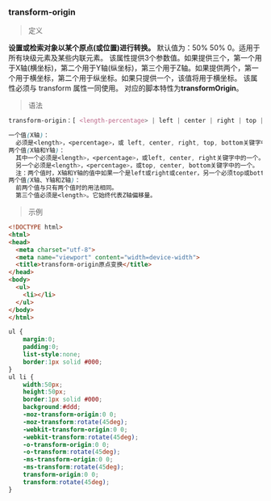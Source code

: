 ### transform-origin

> 定义

**设置或检索对象以某个原点(或位置)进行转换。**
默认值为：50% 50% 0。适用于所有块级元素及某些内联元素。
该属性提供3个参数值。如果提供三个，第一个用于X轴(横坐标)，第二个用于Y轴(纵坐标)，第三个用于Z轴。如果提供两个，第一个用于横坐标，第二个用于纵坐标。如果只提供一个，该值将用于横坐标。
该属性必须与 transform 属性一同使用。
对应的脚本特性为**transformOrigin**。

> 语法

```css
transform-origin：[ <length-percentage> | left | center | right | top | bottom ] | [ [ <length-percentage> | left | center | right ] && [ <length-percentage> | top | center | bottom ] ] <length>?

一个值(X轴)：
  必须是<length>，<percentage>，或 left, center, right, top, bottom关键字中的一个。
两个值(X轴和Y轴)：
  其中一个必须是<length>，<percentage>，或left, center, right关键字中的一个。
  另一个必须是<length>，<percentage>，或top, center, bottom关键字中的一个。
  注：两个值时，X轴和Y轴的值中如果一个是left或right或center，另一个必须top或bottom或center。
两个值(X轴、Y轴和Z轴)：
  前两个值与只有两个值时的用法相同。
  第三个值必须是<length>。它始终代表Z轴偏移量。
```

> 示例

```html
<!DOCTYPE html>
<html>
<head>
  <meta charset="utf-8">
  <meta name="viewport" content="width=device-width">
  <title>transform-origin原点变换</title>
</head>
<body>
  <ul>
	<li></li>
  </ul>
</body>
</html>
```

```css
ul {
	margin:0;
	padding:0;
	list-style:none;
	border:1px solid #000;
}
ul li {
	width:50px;
	height:50px;
	border:1px solid #000;
	background:#ddd;
	-moz-transform-origin:0 0;
	-moz-transform:rotate(45deg);
	-webkit-transform-origin:0 0;
	-webkit-transform:rotate(45deg);
	-o-transform-origin:0 0;
	-o-transform:rotate(45deg);
	-ms-transform-origin:0 0;
	-ms-transform:rotate(45deg);
	transform-origin:0 0;
	transform:rotate(45deg);
}
```



